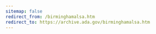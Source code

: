 ```yaml
---
sitemap: false 
redirect_from: /birminghamalsa.htm 
redirect_to: https://archive.ada.gov/birminghamalsa.htm 
---
```

